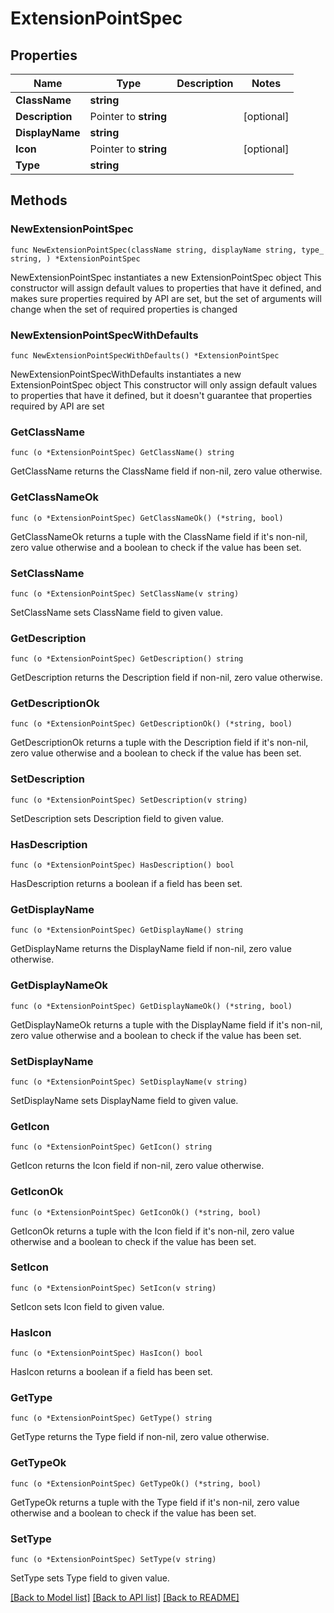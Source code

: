 # ExtensionPointSpec

## Properties

Name | Type | Description | Notes
------------ | ------------- | ------------- | -------------
**ClassName** | **string** |  | 
**Description** | Pointer to **string** |  | [optional] 
**DisplayName** | **string** |  | 
**Icon** | Pointer to **string** |  | [optional] 
**Type** | **string** |  | 

## Methods

### NewExtensionPointSpec

`func NewExtensionPointSpec(className string, displayName string, type_ string, ) *ExtensionPointSpec`

NewExtensionPointSpec instantiates a new ExtensionPointSpec object
This constructor will assign default values to properties that have it defined,
and makes sure properties required by API are set, but the set of arguments
will change when the set of required properties is changed

### NewExtensionPointSpecWithDefaults

`func NewExtensionPointSpecWithDefaults() *ExtensionPointSpec`

NewExtensionPointSpecWithDefaults instantiates a new ExtensionPointSpec object
This constructor will only assign default values to properties that have it defined,
but it doesn't guarantee that properties required by API are set

### GetClassName

`func (o *ExtensionPointSpec) GetClassName() string`

GetClassName returns the ClassName field if non-nil, zero value otherwise.

### GetClassNameOk

`func (o *ExtensionPointSpec) GetClassNameOk() (*string, bool)`

GetClassNameOk returns a tuple with the ClassName field if it's non-nil, zero value otherwise
and a boolean to check if the value has been set.

### SetClassName

`func (o *ExtensionPointSpec) SetClassName(v string)`

SetClassName sets ClassName field to given value.


### GetDescription

`func (o *ExtensionPointSpec) GetDescription() string`

GetDescription returns the Description field if non-nil, zero value otherwise.

### GetDescriptionOk

`func (o *ExtensionPointSpec) GetDescriptionOk() (*string, bool)`

GetDescriptionOk returns a tuple with the Description field if it's non-nil, zero value otherwise
and a boolean to check if the value has been set.

### SetDescription

`func (o *ExtensionPointSpec) SetDescription(v string)`

SetDescription sets Description field to given value.

### HasDescription

`func (o *ExtensionPointSpec) HasDescription() bool`

HasDescription returns a boolean if a field has been set.

### GetDisplayName

`func (o *ExtensionPointSpec) GetDisplayName() string`

GetDisplayName returns the DisplayName field if non-nil, zero value otherwise.

### GetDisplayNameOk

`func (o *ExtensionPointSpec) GetDisplayNameOk() (*string, bool)`

GetDisplayNameOk returns a tuple with the DisplayName field if it's non-nil, zero value otherwise
and a boolean to check if the value has been set.

### SetDisplayName

`func (o *ExtensionPointSpec) SetDisplayName(v string)`

SetDisplayName sets DisplayName field to given value.


### GetIcon

`func (o *ExtensionPointSpec) GetIcon() string`

GetIcon returns the Icon field if non-nil, zero value otherwise.

### GetIconOk

`func (o *ExtensionPointSpec) GetIconOk() (*string, bool)`

GetIconOk returns a tuple with the Icon field if it's non-nil, zero value otherwise
and a boolean to check if the value has been set.

### SetIcon

`func (o *ExtensionPointSpec) SetIcon(v string)`

SetIcon sets Icon field to given value.

### HasIcon

`func (o *ExtensionPointSpec) HasIcon() bool`

HasIcon returns a boolean if a field has been set.

### GetType

`func (o *ExtensionPointSpec) GetType() string`

GetType returns the Type field if non-nil, zero value otherwise.

### GetTypeOk

`func (o *ExtensionPointSpec) GetTypeOk() (*string, bool)`

GetTypeOk returns a tuple with the Type field if it's non-nil, zero value otherwise
and a boolean to check if the value has been set.

### SetType

`func (o *ExtensionPointSpec) SetType(v string)`

SetType sets Type field to given value.



[[Back to Model list]](../README.md#documentation-for-models) [[Back to API list]](../README.md#documentation-for-api-endpoints) [[Back to README]](../README.md)


